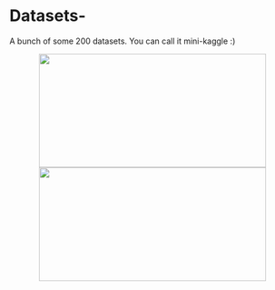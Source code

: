 # Datasets-
A bunch of some 200 datasets. You can call it mini-kaggle :)
<div align="center"><span><img height="200" width="400" src="https://upload.wikimedia.org/wikipedia/commons/thumb/6/6d/Data_types_-_en.svg/1200px-Data_types_-_en.svg.png"/>    <img height="200" width="400" src="https://miro.medium.com/max/430/0*rNapZQnyP5EBLYli.png"></span></div>
